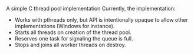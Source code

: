A simple C thread pool implementation
Currently, the implementation:
* Works with pthreads only, but API is intentionally opaque to allow other implementations (Windows for instance).
* Starts all threads on creation of the thread pool.
* Reserves one task for signaling the queue is full.
* Stops and joins all worker threads on destroy.
